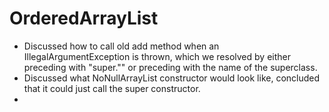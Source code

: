 # OrderedArrayList
- Discussed how to call old add method when an IllegalArgumentException is thrown, which we resolved by either preceding with "super."" or preceding with the name of the superclass.
- Discussed what NoNullArrayList constructor would look like, concluded that it could just call the super constructor.
- 
